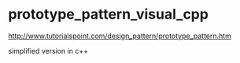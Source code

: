 prototype_pattern_visual_cpp
============================

http://www.tutorialspoint.com/design_pattern/prototype_pattern.htm

simplified version in c++
